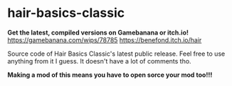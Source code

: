 # hair-basics-classic
__Get the latest, compiled versions on Gamebanana or itch.io!__
https://gamebanana.com/wips/78785
https://benefond.itch.io/hair

Source code of Hair Basics Classic's latest public release.
Feel free to use anything from it I guess. It doesn't have a lot of comments tho.


__Making a mod of this means you have to open sorce your mod too!!!__
